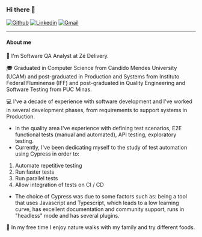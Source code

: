 ### Hi there 👋

 
[![Github](https://img.shields.io/badge/-Github-595D60?style=flat-square&logo=Github&logoColor=white&link=https://github.com/cnjaqueline/)](https://github.com/cnjaqueline/)
[![Linkedin](https://img.shields.io/badge/-LinkedIn-595D60?style=flat-square&logo=Linkedin&logoColor=white&link=https://www.linkedin.com/in/jaquelineconstantino//)](https://www.linkedin.com/in/jaquelineconstantino/)
[![Gmail](https://img.shields.io/badge/-Gmail-595D60?style=flat-square&logo=Gmail&logoColor=white&link=mailto:cnjaqueline@gmail.com/)](mailto:cnjaqueline@gmail.com/)


---
#### About me

:bank: I'm Software QA Analyst at Zé Delivery.

:mortar_board: Graduated in Computer Science from Candido Mendes University (UCAM) and post-graduated in Production and Systems from Instituto Federal Fluminense (IFF) and post-graduated in Quality Engineering and Software Testing from PUC Minas. 

:computer: I've a decade of experience with software development and I've worked in several development phases, from requirements to support systems in Production.
- In the quality area I've experience with defining test scenarios, E2E functional tests (manual and automated), API testing, exploratory testing.
- Currently, I've been dedicating myself to the study of test automation using Cypress in order to: 
1. Automate repetitive testing
2. Run faster tests
3. Run parallel tests
4. Allow integration of tests on CI / CD
- The choice of Cypress was due to some factors such as: being a tool that uses Javascript and Typescript, which leads to a low learning curve, has excellent documentation and community support, runs in "headless" mode and has several plugins.

:palm_tree: In my free time I enjoy nature walks with my family and try different foods.

<!--
**cnjaqueline/cnjaqueline** is a ✨ _special_ ✨ repository because its `README.md` (this file) appears on your GitHub profile.

Here are some ideas to get you started:

- 🔭 I’m currently working on ...
- 🌱 I’m currently learning ...
- 👯 I’m looking to collaborate on ...
- 🤔 I’m looking for help with ...
- 💬 Ask me about ...
- 📫 How to reach me: ...
- 😄 Pronouns: ...
- ⚡ Fun fact: ...
-->
